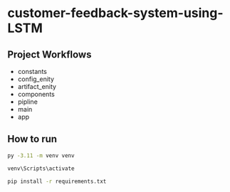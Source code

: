 # customer-feedback-system-using-LSTM

## Project Workflows
- constants
- config_enity
- artifact_enity
- components
- pipline
- main
- app

## How to run

```bash
py -3.11 -m venv venv
```

```bash
venv\Scripts\activate
```

```bash
pip install -r requirements.txt
```